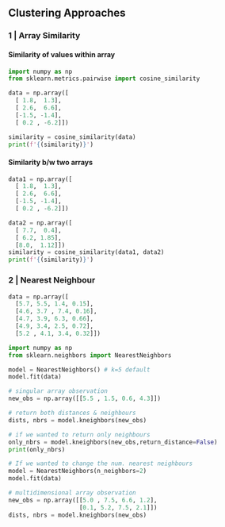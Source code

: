 
## Clustering Approaches 

### 1 | Array Similarity

#### Similarity of values within array

```python
import numpy as np
from sklearn.metrics.pairwise import cosine_similarity

data = np.array([
  [ 1.8,  1.3],
  [ 2.6,  6.6],
  [-1.5, -1.4],
  [ 0.2 , -6.2]])

similarity = cosine_similarity(data)
print(f'{(similarity)}')
``` 

#### Similarity b/w two arrays

```python 
data1 = np.array([
  [ 1.8,  1.3],
  [ 2.6,  6.6],
  [-1.5, -1.4],
  [ 0.2 , -6.2]])

data2 = np.array([
  [ 7.7,  0.4],
  [ 6.2, 1.85],
  [8.0,  1.12]])
similarity = cosine_similarity(data1, data2)
print(f'{(similarity)}')
```

### 2 | Nearest Neighbour

```python 
data = np.array([
  [5.7, 5.5, 1.4, 0.15],
  [4.6, 3.7 , 7.4, 0.16],
  [4.7, 3.9, 6.3, 0.66],
  [4.9, 3.4, 2.5, 0.72],
  [5.2 , 4.1, 3.4, 0.32]])

import numpy as np
from sklearn.neighbors import NearestNeighbors

model = NearestNeighbors() # k=5 default
model.fit(data)

# singular array observation
new_obs = np.array([[5.5 , 1.5, 0.6, 4.3]])

# return both distances & neighbours
dists, nbrs = model.kneighbors(new_obs)
```

``` python
# if we wanted to return only neighbours
only_nbrs = model.kneighbors(new_obs,return_distance=False)
print(only_nbrs)
```

``` python
# If we wanted to change the num. nearest neighbours
model = NearestNeighbors(n_neighbors=2)
model.fit(data)

# multidimensional array observation
new_obs = np.array([[5.0 , 7.5, 6.6, 1.2],
                    [0.1, 5.2, 7.5, 2.1]])
dists, nbrs = model.kneighbors(new_obs)
```
